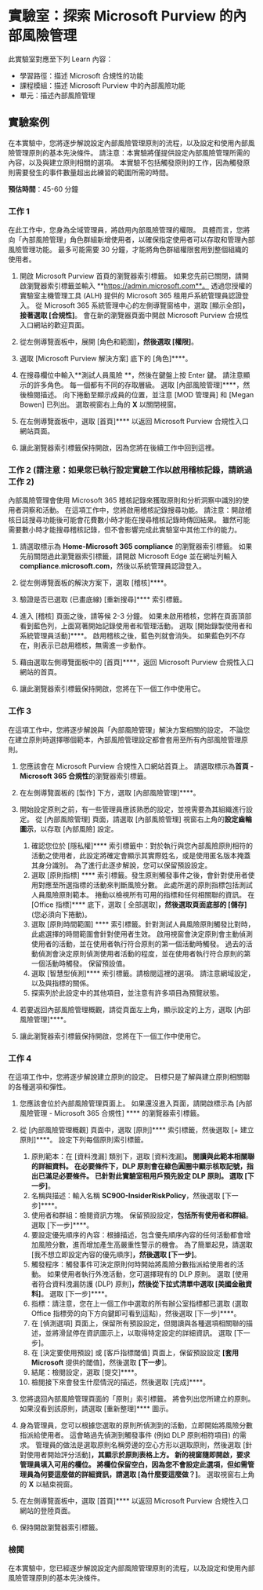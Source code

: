 <!---
---
實驗室：標題：「探索 Microsoft Purview 中的內部風險管理」學習路徑/課程模組/單元：「學習路徑：描述 Microsoft 合規性的功能；課程模組 4：描述 Microsoft Purview 中的內部風險功能；單元 2：描述內部風險管理」
---
--->

# 實驗室：探索 Microsoft Purview 的內部風險管理

此實驗室對應至下列 Learn 內容：

- 學習路徑：描述 Microsoft 合規性的功能
- 課程模組：描述 Microsoft Purview 中的內部風險功能
- 單元：描述內部風險管理

## 實驗案例

在本實驗中，您將逐步解說設定內部風險管理原則的流程，以及設定和使用內部風險管理原則的基本先決條件。  請注意：本實驗將僅提供設定內部風險管理所需的內容，以及與建立原則相關的選項。  本實驗不包括觸發原則的工作，因為觸發原則需要發生的事件數量超出此練習的範圍所需的時間。

**預估時間**：45-60 分鐘

### 工作 1

在此工作中，您身為全域管理員，將啟用內部風險管理的權限。  具體而言，您將向「內部風險管理」角色群組新增使用者，以確保指定使用者可以存取和管理內部風險管理功能。  最多可能需要 30 分鐘，才能將角色群組權限套用到整個組織的使用者。

1. 開啟 Microsoft Purview 首頁的瀏覽器索引標籤。  如果您先前已關閉，請開啟瀏覽器索引標籤並輸入 **https://admin.microsoft.com**。 透過您授權的實驗室主機管理工具 (ALH) 提供的 Microsoft 365 租用戶系統管理員認證登入。 從 Microsoft 365 系統管理中心的左側導覽窗格中，選取 [顯示全部]****，接著選取 [合規性]****。  會在新的瀏覽器頁面中開啟 Microsoft Purview 合規性入口網站的歡迎頁面。  

1. 從左側導覽面板中，展開 [角色和範圍]****，然後選取 [權限]****。

1. 選取 [Microsoft Purview 解決方案] 底下的 [角色]****。

1. 在搜尋欄位中輸入**測試人員風險 **，然後在鍵盤上按 Enter 鍵。  請注意顯示的許多角色。  每一個都有不同的存取層級。  選取 [內部風險管理]****，然後檢閱描述。  向下捲動至顯示成員的位置，並注意 [MOD 管理員] 和 [Megan Bowen] 已列出。 選取視窗右上角的 **X** 以關閉視窗。

1. 在左側導覽面板中，選取 [首頁]**** 以返回 Microsoft Purview 合規性入口網站頁面。

1. 讓此瀏覽器索引標籤保持開啟，因為您將在後續工作中回到這裡。

### 工作 2 (請注意：如果您已執行設定實驗工作以啟用稽核記錄，請跳過工作 2)

內部風險管理會使用 Microsoft 365 稽核記錄來獲取原則和分析洞察中識別的使用者洞察和活動。 在這項工作中，您將啟用稽核記錄搜尋功能。 請注意：開啟稽核日誌搜尋功能後可能會花費數小時才能在搜尋稽核記錄時傳回結果。  雖然可能需要數小時才能搜尋稽核記錄，但不會影響完成此實驗室中其他工作的能力。

1. 請選取標示為 **Home-Microsoft 365 compliance** 的瀏覽器索引標籤。  如果先前關閉過此瀏覽器索引標籤，請開啟 Microsoft Edge 並在網址列輸入 **compliance.microsoft.com**，然後以系統管理員認證登入。

1. 從左側導覽面板的解決方案下，選取 [稽核]****。

1. 驗證是否已選取 (已畫底線) [重新搜尋]**** 索引標籤。

1. 進入 [稽核] 頁面之後，請等候 2-3 分鐘。  如果未啟用稽核，您將在頁面頂部看到藍色列，上面寫著開始記錄使用者和管理活動。  選取 [開始錄製使用者和系統管理員活動]****。  啟用稽核之後，藍色列就會消失。  如果藍色列不存在，則表示已啟用稽核，無需進一步動作。

1. 藉由選取左側導覽面板中的 [首頁]****，返回 Microsoft Purview 合規性入口網站的首頁。

1. 讓此瀏覽器索引標籤保持開啟，您將在下一個工作中使用它。

### 工作 3

在這項工作中，您將逐步解說與「內部風險管理」解決方案相關的設定。  不論您在建立原則時選擇哪個範本，內部風險管理設定都會套用至所有內部風險管理原則。

1. 您應該會在 Microsoft Purview 合規性入口網站首頁上。 請選取標示為**首頁 - Microsoft 365 合規性**的瀏覽器索引標籤。

1. 在左側導覽面板的 [製作] 下方，選取 [內部風險管理]****。

1. 開始設定原則之前，有一些管理員應該熟悉的設定，並視需要為其組織進行設定。 從 [內部風險管理] 頁面，請選取 [內部風險管理] 視窗右上角的**設定齒輪圖示**，以存取 [內部風險] 設定。  
    1. 確認您位於 [隱私權]**** 索引標籤中：對於執行與您內部風險原則相符的活動之使用者，此設定將確定會顯示其實際姓名，或是使用匿名版本掩蓋其身分識別。  為了進行此逐步解說，您可以保留預設設定。
    1. 選取 [原則指標] **** 索引標籤。發生原則觸發事件之後，會針對使用者使用對應至所選指標的活動來判斷風險分數。 此處所選的原則指標包括測試人員風險原則範本。  捲動以檢視所有可用的指標和任何相關聯的資訊。 在 [Office 指標]**** 底下，選取 [ 全部選取]****，然後選取頁面底部的 [儲存]**** (您必須向下捲動)。
    1. 選取 [原則時間範圍] **** 索引標籤。針對測試人員風險原則觸發比對時，此處選擇的時間範圍會針對使用者生效。   啟用視窗會決定原則會主動偵測使用者的活動，並在使用者執行符合原則的第一個活動時觸發。 過去的活動偵測會決定原則偵測使用者活動的程度，並在使用者執行符合原則的第一個活動時觸發。  保留預設值。
    1. 選取 [智慧型偵測]**** 索引標籤。請檢閱這裡的選項。  請注意網域設定，以及與指標的關係。
    1. 探索列於此設定中的其他項目，並注意有許多項目為預覽狀態。

1. 若要返回內部風險管理概觀，請從頁面左上角，顯示設定的上方，選取 [內部風險管理]****。

1. 讓此瀏覽器索引標籤保持開啟，您將在下一個工作中使用它。

### 工作 4

在這項工作中，您將逐步解說建立原則的設定。  目標只是了解與建立原則相關聯的各種選項和彈性。

1. 您應該會位於內部風險管理頁面上。  如果還沒進入頁面，請開啟標示為 [內部風險管理 - Microsoft 365 合規性] **** 的瀏覽器索引標籤。

1. 從 [內部風險管理概觀] 頁面中，選取 [原則]**** 索引標籤，然後選取 [+ 建立原則]****。  設定下列每個原則索引標籤。

    1. 原則範本：在 [資料洩漏] 類別下，選取 [資料洩漏]****。  閱讀與此範本相關聯的詳細資料。 在必要條件下，DLP 原則會在綠色圓圈中顯示核取記號，指出已滿足必要條件。  已針對此實驗室租用戶預先設定 DLP 原則。 選取 [下一步]****。 
    1. 名稱與描述：輸入名稱 **SC900-InsiderRiskPolicy**，然後選取 [下一步]****。
    1. 使用者和群組：檢閱資訊方塊。  保留預設設定，**包括所有使用者和群組**。  選取 [下一步]****。
    1. 要設定優先順序的內容：根據描述，包含優先順序內容的任何活動都會增加風險分數，進而增加產生高嚴重性警示的機會。 為了簡單起見，請選取 [我不想立即設定內容的優先順序]****，然後選取 [下一步]****。
    1. 觸發程序：觸發事件可決定原則何時開始將風險分數指派給使用者的活動。  如果使用者執行外洩活動，您可選擇現有的 DLP 原則。 選取 [使用者符合資料洩漏防護 (DLP) 原則]****，然後從下拉式清單中選取 [美國金融資料]****。 選取 [下一步]****。
    1. 指標：請注意，您在上一個工作中選取的所有辦公室指標都已選取 (選取 Office 指標旁的向下方向鍵即可看到這點)，然後選取 [下一步]****。
    1. 在 [偵測選項] 頁面上，保留所有預設設定，但閱讀與各種選項相關聯的描述，並將滑鼠停在資訊圖示上，以取得特定設定的詳細資訊。  選取 [下一步]。
    1. 在 [決定要使用預設] 或 [客戶指標閾值] 頁面上，保留預設設定 **[套用 Microsoft** 提供的閾值]，然後選取 **[下一步**]。
    1. 結尾：檢閱設定，選取 [提交]****。
    1. 檢閱接下來會發生什麼情況的描述，然後選取 [完成]****。

1. 您將退回內部風險管理頁面的「原則」索引標籤。  將會列出您所建立的原則。  如果沒看到該原則，請選取 [重新整理]**** 圖示。

1. 身為管理員，您可以根據您選取的原則所偵測到的活動，立即開始將風險分數指派給使用者。 這會略過先偵測到觸發事件 (例如 DLP 原則相符項目) 的需求。  管理員的做法是選取原則名稱旁邊的空心方形以選取原則，然後選取 [針對使用者開始評分活動]****，其顯示於原則表格上方。  新的視窗隨即開啟，要求管理員填入可用的欄位。 將欄位保留空白，因為您不會設定此選項，但如需管理員為何要這麼做的詳細資訊，請選取 [為什麼要這麼做？]****。  選取視窗右上角的 **X** 以結束視窗。

1. 在左側導覽面板中，選取 [首頁]**** 以返回 Microsoft Purview 合規性入口網站的登陸頁面。

1. 保持開啟瀏覽器索引標籤。

### 檢閱

在本實驗中，您已經逐步解說設定內部風險管理原則的流程，以及設定和使用內部風險管理原則的基本先決條件。
